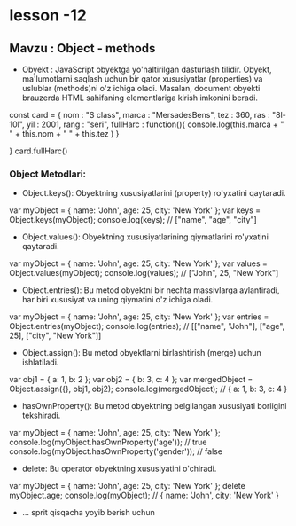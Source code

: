 # lesson -12
## Mavzu : Object - methods
 - Obyekt : JavaScript obyektga yo'naltirilgan dasturlash tilidir. Obyekt, ma'lumotlarni saqlash uchun bir qator xususiyatlar (properties) va uslublar (methods)ni o'z ichiga oladi. Masalan, document obyekti brauzerda HTML sahifaning elementlariga kirish imkonini beradi.

const card = {
    nom : "S class",
    marca : "MersadesBens",
    tez : 360,
    ras : "8l-10l",
    yil : 2001,
    rang : "seri",
    fullHarc : function(){
         console.log(this.marca + " " + this.nom + " " + this.tez  )
    }

}
card.fullHarc()

### Object Metodlari:
- Object.keys(): Obyektning xususiyatlarini (property) ro'yxatini qaytaradi.

var myObject = { name: 'John', age: 25, city: 'New York' };
var keys = Object.keys(myObject);
console.log(keys); // ["name", "age", "city"]

- Object.values(): Obyektning xususiyatlarining qiymatlarini ro'yxatini qaytaradi.

var myObject = { name: 'John', age: 25, city: 'New York' };
var values = Object.values(myObject);
console.log(values); // ["John", 25, "New York"]

- Object.entries():
Bu metod obyektni bir nechta massivlarga aylantiradi, har biri xususiyat va uning qiymatini o'z ichiga oladi.

var myObject = { name: 'John', age: 25, city: 'New York' };
var entries = Object.entries(myObject);
console.log(entries);
// [["name", "John"], ["age", 25], ["city", "New York"]]
- Object.assign():
Bu metod obyektlarni birlashtirish (merge) uchun ishlatiladi.

var obj1 = { a: 1, b: 2 };
var obj2 = { b: 3, c: 4 };
var mergedObject = Object.assign({}, obj1, obj2);
console.log(mergedObject);
// { a: 1, b: 3, c: 4 }

- hasOwnProperty():
Bu metod obyektning belgilangan xususiyati borligini tekshiradi.

var myObject = { name: 'John', age: 25, city: 'New York' };
console.log(myObject.hasOwnProperty('age')); // true
console.log(myObject.hasOwnProperty('gender')); // false
- delete:
Bu operator obyektning xususiyatini o'chiradi.

var myObject = { name: 'John', age: 25, city: 'New York' };
delete myObject.age;
console.log(myObject); // { name: 'John', city: 'New York' }
- ... sprit qisqacha yoyib berish uchun 
